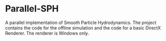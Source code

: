 # Parallel-SPH
A parallel implementation of Smooth Particle Hydrodynamics.
The project contains the code for the offline simulation and the code for a basic DirectX Renderer. The renderer is Windows only.
